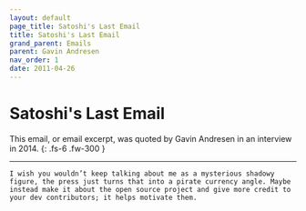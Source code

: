 ```yaml
---
layout: default
page_title: Satoshi's Last Email
title: Satoshi's Last Email
grand_parent: Emails
parent: Gavin Andresen
nav_order: 1
date: 2011-04-26
---
```


# Satoshi's Last Email

This email, or email excerpt, was quoted by Gavin Andresen in an interview in 2014.
{: .fs-6 .fw-300 } 


---

```
I wish you wouldn’t keep talking about me as a mysterious shadowy figure, the press just turns that into a pirate currency angle. Maybe instead make it about the open source project and give more credit to your dev contributors; it helps motivate them.
```
